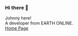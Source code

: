### Hi there 👋
Johnny here!  
A developer from EARTH ONLINE.  
[Home Page](https://github.com/JohnnySi1verhand)

